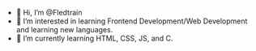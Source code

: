 - 👋 Hi, I’m @Fledtrain
- 👀 I’m interested in learning Frontend Development/Web Development and learning new languages.
- 🌱 I’m currently learning HTML, CSS, JS, and C.



<!---
Fledtrain/Fledtrain is a ✨ special ✨ repository because its `README.md` (this file) appears on your GitHub profile.
You can click the Preview link to take a look at your changes.
--->

